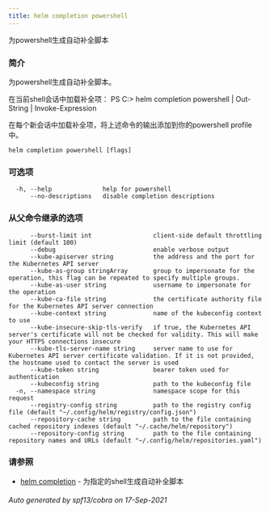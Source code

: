 ```yaml
---
title: helm completion powershell
---
```

为powershell生成自动补全脚本

### 简介

为powershell生成自动补全脚本。

在当前shell会话中加载补全项：
PS C:\> helm completion powershell | Out-String | Invoke-Expression

在每个新会话中加载补全项，将上述命令的输出添加到你的powershell profile中。

```shell
helm completion powershell [flags]
```

### 可选项

```shell
  -h, --help              help for powershell
      --no-descriptions   disable completion descriptions
```

### 从父命令继承的选项

```shell
      --burst-limit int                 client-side default throttling limit (default 100)
      --debug                           enable verbose output
      --kube-apiserver string           the address and the port for the Kubernetes API server
      --kube-as-group stringArray       group to impersonate for the operation, this flag can be repeated to specify multiple groups.
      --kube-as-user string             username to impersonate for the operation
      --kube-ca-file string             the certificate authority file for the Kubernetes API server connection
      --kube-context string             name of the kubeconfig context to use
      --kube-insecure-skip-tls-verify   if true, the Kubernetes API server's certificate will not be checked for validity. This will make your HTTPS connections insecure
      --kube-tls-server-name string     server name to use for Kubernetes API server certificate validation. If it is not provided, the hostname used to contact the server is used
      --kube-token string               bearer token used for authentication
      --kubeconfig string               path to the kubeconfig file
  -n, --namespace string                namespace scope for this request
      --registry-config string          path to the registry config file (default "~/.config/helm/registry/config.json")
      --repository-cache string         path to the file containing cached repository indexes (default "~/.cache/helm/repository")
      --repository-config string        path to the file containing repository names and URLs (default "~/.config/helm/repositories.yaml")
```

### 请参照

* [helm completion](/helm/helm_completion.md) - 为指定的shell生成自动补全脚本

###### Auto generated by spf13/cobra on 17-Sep-2021

